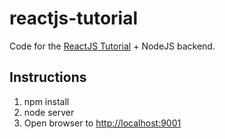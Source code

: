 # reactjs-tutorial

Code for the [ReactJS Tutorial](https://github.com/sthomp/reactjs-tutorial) + NodeJS backend.

## Instructions

1. npm install
2. node server
3. Open browser to [http://localhost:9001](http://localhost:9001)
